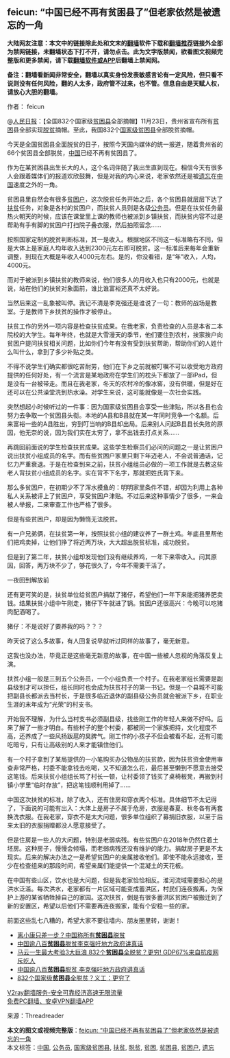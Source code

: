  <h2>feicun: “中国已经不再有贫困县了”但老家依然是被遗忘的一角</h2> <p class="notice"><b>大陆网友注意：本文中的链接除此处和文末的<a href="https://github.com/bannedbook/fanqiang" >翻墙</a>软件下载和<a href="https://github.com/killgcd/justmysocks/blob/master/README.md">翻墙推荐</a>链接外全部为禁网链接，未翻墙状态下打不开，请勿点击。此为文字版禁闻，欲看图文视频完整版和更多禁闻，请下载<a href="https://github.com/bannedbook/fanqiang">翻墙软件或APP</a>后翻墙上禁闻网。</p><p>备注：翻墙看新闻非常安全，翻墙以真实身份发表敏感言论有一定风险，但只看不说则没有任何风险，翻的人太多，政府管不过来，也不管。信息自由是天赋人权，请放心大胆的翻墙。</b></p>  <div class="entry"> <p>作者： feicun</p> <p>@<span class='wp_keywordlink'><a href="https://www.bannedbook.org/forum2/topic109.html" title="透视人民日报" target="_blank">人民日报</a></span>：【全国832个国家级<a href="https://www.bannedbook.org/bnews/tag/%E8%B4%AB%E5%9B%B0%E5%8E%BF/" class="st_tag internal_tag" rel="tag" title="标签 贫困县 下的日志">贫困县</a>全部摘帽】11月23日，贵州省宣布所有<a href="https://www.bannedbook.org/bnews/tag/%E8%B4%AB%E5%9B%B0/" class="st_tag internal_tag" rel="tag" title="标签 贫困 下的日志">贫困</a>县全部实现<a href="https://www.bannedbook.org/bnews/tag/%E8%84%B1%E8%B4%AB/" class="st_tag internal_tag" rel="tag" title="标签 脱贫 下的日志">脱贫</a>摘帽。至此，我国832个<a href="https://www.bannedbook.org/bnews/tag/%E5%9B%BD%E5%AE%B6%E7%BA%A7%E8%B4%AB%E5%9B%B0%E5%8E%BF/" class="st_tag internal_tag" rel="tag" title="标签 国家级贫困县 下的日志">国家级贫困县</a>全部脱贫摘帽。</p> <p>今天是全国贫困县全面脱贫的日子，按照今天国内媒体的统一报道，随着贵州省的66个贫困县全部脱贫，<a href="https://www.bannedbook.org/bnews/tag/%E4%B8%AD%E5%9B%BD/" class="st_tag internal_tag" rel="tag" title="标签 中国 下的日志">中国</a>已经不再有贫困县了。</p> <p>作为在某贫困县出生长大的人，这个名词伴随了我出生直到现在。相信今天有很多人会跟着媒体们的报道欢欣鼓舞，但是对我的内心来说，老家依然还是被<a href="https://www.bannedbook.org/bnews/tag/%E9%81%97%E5%BF%98/" class="st_tag internal_tag" rel="tag" title="标签 遗忘 下的日志">遗忘</a>在<span class='wp_keywordlink_affiliate'><a href="https://www.bannedbook.org/" title="中国" target="_blank">中国</a></span>速度之外的一角。</p> <p>贫困县里自然会有很多<a href="https://www.bannedbook.org/bnews/tag/%E8%B4%AB%E5%9B%B0%E6%88%B7/" class="st_tag internal_tag" rel="tag" title="标签 贫困户 下的日志">贫困户</a>，这次脱贫任务开始之后，各个贫困县就层层下达了<a href="https://www.bannedbook.org/bnews/tag/%E6%89%B6%E8%B4%AB/" class="st_tag internal_tag" rel="tag" title="标签 扶贫 下的日志">扶贫</a>任务，对象是各村的贫困户，而扶贫人员则是各级<a href="https://www.bannedbook.org/bnews/tag/%e5%85%ac%e5%8a%a1%e5%91%98/" class="st_tag internal_tag" rel="tag" title="标签 公务员 下的日志">公务员</a>。但是在扶贫任务最热火朝天的时候，应该在课堂里上课的教师也被派到乡镇扶贫，而扶贫内容不过是帮助有手有脚的贫困户打扫院子叠衣服，然后拍照留念……</p> <p>按照国家定制的脱贫判断标准，其一是收入。根据地区不同这一标准略有不同，但是大体上是家庭人均年收入达到2300元左右即可脱贫。这一标准后来每年会重新调整，到现在大概是年收入4000元左右。是的，你没看错，是“年”收入，人均，4000元。</p> <p>而对于被派到乡镇扶贫的教师来说，他们很多人的月收入也只有2000元，也就是说，站在他们的扶贫对象面前，谁比谁富裕还真不太好说。</p>  <p>当然后来这一乱象被叫停。我记不清是李克强还是谁说了一句：教师的战场是教室。于是教师下乡扶贫的操作才被停止。</p> <p>扶贫工作的另外一项内容是检查扶贫成果。在我老家，负责检查的人员是本省二本院校的大学生。每年年终，也就是大雪漫天的季节，他们要住到农村，挨家挨户向贫困户提问扶贫相关问题，比如你们今年有没有受到扶贫帮助，帮助你们的人姓什么叫什么，拿到了多少补贴之类。</p> <p>不得不说学生们确实都很吃苦耐劳，他们在下乡之前就被叮嘱不可以收受地方政府提供的任何好处，有一个流言是某地政府在学生们的枕头下都放了一部iPad，但是没有一台被带走。而且在我老家，冬天的农村冷的像冰窖，没有供暖，但是好在还可以在公共澡堂洗到热水澡。对学生来说，这可能就像是一次社会实践。</p> <p>突然想起小时候听过的一件事：因为国家级贫困县会享受一些津贴，所以各县也会努力去争取一个贫困县头衔。本地的A县和B县就在某一年同时竞争一个名额。后来富裕一些的A县胜出，穷到叮当响的B县却出局。后来别人问起B县县长失败的原因，他无奈的说，因为我们实在太穷了，拿不出钱去打点关系……</p> <p>再跳回前面说的学生检查扶贫成果。这些学生检察员们必问的问题之一是让贫困户说出扶贫小组成员的名字。而有些贫困户家里只剩下年迈老人，不会说普通话，记忆力严重衰退。于是在检查到来之前，扶贫小组组员必做的一项工作就是去教这些老人背扶贫小组成员的名字。实在背不下名字，那就把姓氏背下来。</p> <p>那么多贫困户，在初期少不了浑水摸鱼的：明明家里条件不错，却因为利用上各种私人关系被评上了贫困户，享受贫困户津贴。不过后来这种事情少了很多，一来会被人举报，二来审查工作也严格了很多。</p> <p>但是有些贫困户，却是因为懒惰无法脱贫。</p>  <p>有一户兄弟俩，在扶贫第一年，按照扶贫小组的建议养了一群土鸡。年底县里帮他们把鸡卖掉，让他们挣了将近两万块，大大超出脱贫标准，成功脱贫。</p> <p>但是到了第二年，扶贫小组却发现他们没有继续养鸡，一年下来零收入。问其原因，回答，两万块不少了，够花很久了，今年不需要干活了。</p> <p>一夜回到解放前</p> <p>还有更可笑的是，扶贫单位给贫困户捐献了猪仔，希望他们一年下来能把猪养肥卖钱。结果扶贫小组中午刚走，猪仔下午就进了锅。贫困户还很高兴：今晚可以吃猪肉配酒喝了。</p> <p>猪仔：不是说好了要养我的吗？？？</p> <p>昨天说了这么多故事，有人回复说早就听过同样的故事了，毫无新意。</p> <p>这我也没办法，毕竟正是这些毫无新意的故事，在中国一些被人忽视的角落反复上演。</p>  <p>扶贫小组一般是三到五个公务员，一个小组负责一个村子。在我老家组长需要是副县级别才可以担任，组长同时也会成为扶贫村子的第一书记。但是一个县城不可能把副县长都派去当村长，于是很多临近退休的副县级公务员就会被派下乡，在职业生涯的末年成为“光荣”的村支书。</p> <p>开始我不理解，为什么当村支书必须副县级，找些刚工作的年轻人来做不好吗。后来了解了一些才明白。有些村子的整个村委，都被同一个家族把持，文化程度不高，还养成了一些风扬跋扈的臭脾气。刚工作的小孩子不但会被看不起，还有可能吃暗亏，只有让高级别的人来才能镇住他们。</p> <p>有一个村子拿到了某局提供的一小笔购买办公物品的扶贫款，因为扶贫资金使用审查非常严格，村委不能拿钱去吃喝，又不知道怎么花，最后甚至懒到不愿意去接受这笔钱。后来扶贫小组组长骂了村长一顿，让村委领了钱买了桌椅板凳，再搬到村镇小学里“临时存放”，把这笔钱顺利用掉了……</p> <p>中国这次扶贫的标准，除了收入，还有住房和穿衣两个标准。具体细节不太记得了，下面说的可能有出入：大体上是房子不属于危房，衣服是春夏、秋冬各有两套换洗衣服。在我老家，穿衣不是太大问题，很多单位组织了募捐旧衣服，以至于后来太旧的衣服捐赠都没人愿意接受了。</p> <p>但是住房是一些人的大问题，特别是老弱病残。有些贫困户在2018年仍然住着土坯房。这种房子，慢慢会倾塌，而老弱病残还没有维护的能力。捐献房子更是不太现实。后来的解决办法之一是希望贫困户的亲属接收他们。即使不能永远接收，至少在检查组来的那段时间，希望亲属们能提供一个混凝土的天花板。</p> <p>在中国有些山区，饮水也是大问题，但是我老家恰恰相反。淮河流域需要担心的是洪水泛滥。每次洪水，老家都有一片区域可能变成蓄洪区，村民们连夜搬离，为保护上游的某省牺牲掉自己的家园。这次扶贫，倒是有很多蓄洪区贫困户被搬迁到了新的安置区，希望以后他们不需要再连夜搬家，能有个安稳一些的家。</p> <p>前面这些乱七八糟的，希望大家不要往墙内、朋友圈里转，谢谢！</p>  <ul class='op-related-articles' title='相关阅读'> <li><a href='https://www.bannedbook.org/bnews/baitai/20201125/1436726.html' target='_blank'>离小康只差一步？中国称所有<b>贫困县</b>脱贫</a></li> <li><a href='https://www.bannedbook.org/bnews/baitai/20201124/1436413.html' target='_blank'>中国逾八百<b>贫困县</b>脱贫李克强吁地方政府讲真话</a></li> <li><a href='https://www.bannedbook.org/bnews/topimagenews/20201124/1436313.html' target='_blank'>马云一生最大考验3大巨浪 832个<b>贫困县</b>全脱贫？更穷! GDP67%来自抗疫网斥吃人</a></li> <li><a href='https://www.bannedbook.org/bnews/headline/20201124/1436243.html' target='_blank'>中国逾八百<b>贫困县</b>脱贫 李克强吁地方政府讲真话</a></li> <li><a href='https://www.bannedbook.org/bnews/cbnews/20201124/1436181.html' target='_blank'>832个国家级<b>贫困县</b>全脱贫？义工：更穷了</a></li> </ul> <p class="texttj"> <a href="https://www.bannedbook.org/forum23/topic22702.html" target="_blank">V2ray翻墙服务-安全可靠经济高速无限流量</a><br/> <a href="https://github.com/bannedbook/fanqiang/wiki/%E7%A6%81%E9%97%BB%E7%BD%91%E5%AE%89%E5%8D%93%E7%BF%BB%E5%A2%99%E6%96%B0%E9%97%BBAPP" target="_blank">免费PC翻墙、安卓VPN翻墙APP</a></p><p> 来源：Threadreader </p><a name='sharetosocial'></a>       <div><b>本文的图文或视频完整版</b>：<a href='https://www.bannedbook.org/bnews/comments/20201126/1437237.html'>feicun: “中国已经不再有贫困县了”但老家依然是被遗忘的一角</a></div>  </div><!--END ENTRY--> <div class="postfooter"> <div>本文标签：<a href="https://www.bannedbook.org/bnews/tag/%E4%B8%AD%E5%9B%BD/" rel="tag">中国</a>, <a href="https://www.bannedbook.org/bnews/tag/%e5%85%ac%e5%8a%a1%e5%91%98/" rel="tag">公务员</a>, <a href="https://www.bannedbook.org/bnews/tag/%E5%9B%BD%E5%AE%B6%E7%BA%A7%E8%B4%AB%E5%9B%B0%E5%8E%BF/" rel="tag">国家级贫困县</a>, <a href="https://www.bannedbook.org/bnews/tag/%E6%89%B6%E8%B4%AB/" rel="tag">扶贫</a>, <a href="https://www.bannedbook.org/bnews/tag/%E8%84%B1%E8%B4%AB/" rel="tag">脱贫</a>, <a href="https://www.bannedbook.org/bnews/tag/%E8%B4%AB%E5%9B%B0/" rel="tag">贫困</a>, <a href="https://www.bannedbook.org/bnews/tag/%E8%B4%AB%E5%9B%B0%E5%8E%BF/" rel="tag">贫困县</a>, <a href="https://www.bannedbook.org/bnews/tag/%E8%B4%AB%E5%9B%B0%E6%88%B7/" rel="tag">贫困户</a>, <a href="https://www.bannedbook.org/bnews/tag/%E9%81%97%E5%BF%98/" rel="tag">遗忘</a></div>  </div><!--END POSTFOOTER--> 